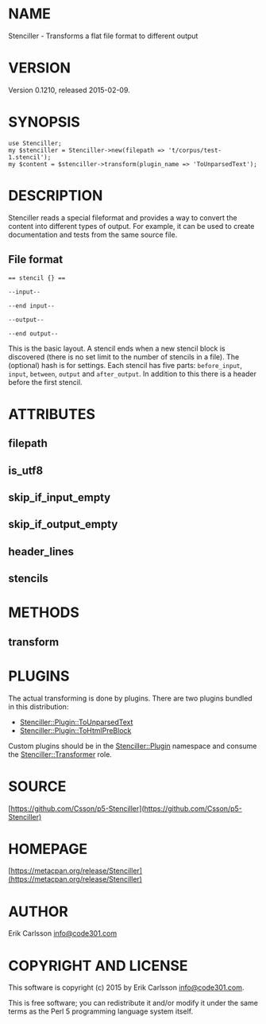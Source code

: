 # NAME

Stenciller - Transforms a flat file format to different output

# VERSION

Version 0.1210, released 2015-02-09.

# SYNOPSIS

    use Stenciller;
    my $stenciller = Stenciller->new(filepath => 't/corpus/test-1.stencil');
    my $content = $stenciller->transform(plugin_name => 'ToUnparsedText');

# DESCRIPTION

Stenciller reads a special fileformat and provides a way to convert the content into different types of output. For example, it can be used to create documentation and tests from the same source file.

## File format

    == stencil {} ==

    --input--

    --end input--

    --output--

    --end output--

This is the basic layout. A stencil ends when a new stencil block is discovered (there is no set limit to the number of stencils in a file). The (optional) hash is for settings. Each stencil has five parts: `before_input`, `input`, `between`, `output` and `after_output`. In addition to this
there is a header before the first stencil.

# ATTRIBUTES

## filepath

## is\_utf8

## skip\_if\_input\_empty

## skip\_if\_output\_empty

## header\_lines

## stencils

# METHODS

## transform

# PLUGINS

The actual transforming is done by plugins. There are two plugins bundled in this distribution:

- [Stenciller::Plugin::ToUnparsedText](https://metacpan.org/pod/Stenciller::Plugin::ToUnparsedText)
- [Stenciller::Plugin::ToHtmlPreBlock](https://metacpan.org/pod/Stenciller::Plugin::ToHtmlPreBlock)

Custom plugins should be in the [Stenciller::Plugin](https://metacpan.org/pod/Stenciller::Plugin) namespace and consume the [Stenciller::Transformer](https://metacpan.org/pod/Stenciller::Transformer) role.

# SOURCE

[https://github.com/Csson/p5-Stenciller](https://github.com/Csson/p5-Stenciller)

# HOMEPAGE

[https://metacpan.org/release/Stenciller](https://metacpan.org/release/Stenciller)

# AUTHOR

Erik Carlsson <info@code301.com>

# COPYRIGHT AND LICENSE

This software is copyright (c) 2015 by Erik Carlsson <info@code301.com>.

This is free software; you can redistribute it and/or modify it under
the same terms as the Perl 5 programming language system itself.
